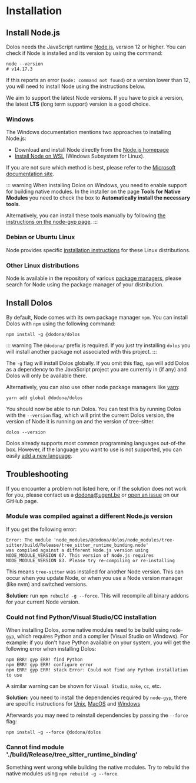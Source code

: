 # Installation

## Install Node.js

Dolos needs the JavaScript runtime [Node.js](https://nodejs.org/en/), version 12
or higher. You can check if Node is installed and its version by using the command:
```shell
node --version
# v14.17.3
```
If this reports an error (`node: command not found`) or a version lower than 12,
you will need to install Node using the instructions below.

We aim to support the latest Node versions. If you have to pick a version, the
latest **LTS** (long term support) version is a good choice.

### Windows

The Windows documentation mentions two approaches to installing Node.js:

- Download and install Node directly from the [Node.js homepage](https://nodejs.org/en/)
- [Install Node on WSL](https://docs.microsoft.com/en-us/windows/dev-environment/javascript/nodejs-on-wsl) (Windows Subsystem for Linux).

If you are not sure which method is best, please refer to the [Microsoft documentation site](https://docs.microsoft.com/en-us/windows/dev-environment/javascript/nodejs-overview).

::: warning
When installing Dolos on Windows, you need to enable support for building native
modules. In the installer on the page **Tools for Native Modules** you need to
check the box to **Automatically install the necessary tools**.

Alternatively, you can install these tools manually by following [the instructions on the node-gyp page](https://github.com/nodejs/node-gyp#on-windows).
:::

### Debian or Ubuntu Linux

Node provides specific [installation instructions](https://github.com/nodesource/distributions/blob/master/README.md#installation-instructions)
for these Linux distributions.

### Other Linux distributions

Node is available in the repository of various [package managers](https://nodejs.org/en/download/package-manager/),
please search for Node using the package manager of your distribution.

## Install Dolos

By default, Node comes with its own package manager `npm`. You can install
Dolos with `npm` using the following command:
```shell
npm install -g @dodona/dolos
```

::: warning
The `@dodona/` prefix is required. If you just try installing `dolos`
you will install another package not associated with this project.
:::

The `-g` flag will install Dolos  globally. If you omit this flag, `npm` will
add Dolos as a dependency to the JavaScript project you are currently in (if any)
and Dolos  will only be available there.

Alternatively, you can also use other node package managers like [yarn](https://classic.yarnpkg.com/lang/en/):
```shell
yarn add global @dodona/dolos
```

You should now be able to run Dolos. You can test this by running Dolos with the
`--version` flag, which will print the current Dolos version, the version of
Node it is running on and the version of tree-sitter.
```shell
dolos --version
```

Dolos already supports most common programming languages out-of-the box.
However, if the language you want to use is not supported, you can easily
[add a new language](/guide/languages#adding-a-new-language).

## Troubleshooting

If you encounter a problem not listed here, or if the solution does not work for
you, please contact us a [dodona@ugent.be](mailto:dodona@ugent.be) or
[open an issue](https://github.com/dodona-edu/dolos/issues/new) on our GitHub page.

### Module was compiled against a different Node.js version

If you get the following error:
```
Error: The module 'node_modules/@dodona/dolos/node_modules/tree-sitter/build/Release/tree_sitter_runtime_binding.node'
was compiled against a different Node.js version using
NODE_MODULE_VERSION 67. This version of Node.js requires
NODE_MODULE_VERSION 83. Please try re-compiling or re-installing
```
This means `tree-sitter` was installed for another Node version. This can
occur when you update Node, or when you use a Node version manager (like nvm)
and switched versions.

**Solution:** run `npm rebuild -g --force`. This will recompile all binary
addons for your current Node version.

### Could not find Python/Visual Studio/CC installation

When installing Dolos, some native modules need to be build using `node-gyp`,
which requires Python and a compiler (Visual Studio on Windows).
For example: if you don't have Python available on your system,
you will get the following error when installing Dolos:

```
npm ERR! gyp ERR! find Python 
npm ERR! gyp ERR! configure error 
npm ERR! gyp ERR! stack Error: Could not find any Python installation to use
```

A similar warning can be shown for `Visual Studio`, `make`, `cc`, etc.

**Solution:** you need to install the dependencies required by `node-gyp`, there
are specific instructions for 
[Unix](https://github.com/nodejs/node-gyp#on-unix),
[MacOS](https://github.com/nodejs/node-gyp#on-macos)
and [Windows](https://github.com/nodejs/node-gyp#on-windows)

Afterwards you may need to reinstall dependencies by passing the `--force` flag:
```shell
npm install -g --force @dodona/dolos
```

### Cannot find module './build/Release/tree_sitter_runtime_binding'

Something went wrong while building the native modules.
Try to rebuild the native modules using `npm rebuild -g --force`.
